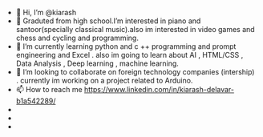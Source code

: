 - 👋 Hi, I’m @kiarash
- 👀 Graduted from high school.I’m interested in piano and santoor(specially classical music).also im interested in video games and chess and cycling and programming. 
- 🌱 I’m currently learning python and c ++ programming and prompt engineering and Excel . also im going to learn about AI , HTML/CSS , Data Analysis , Deep learning , machine learning. 
- 💞️ I’m looking to collaborate on foreign technology companies (intership) . currently im working on a project related to Arduino. 
- 📫 How to reach me https://www.linkedin.com/in/kiarash-delavar-b1a542289/
- 
- 
-  
<!---
kiarashdelavar/kiarashdelavar is a ✨ special ✨ repository because its `README.md` (this file) appears on your GitHub profile.
You can click the Preview link to take a look at your changes.
--->
